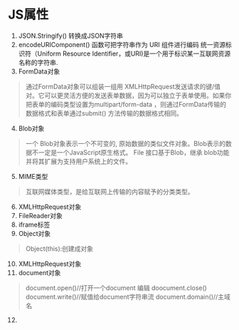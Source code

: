 # JS属性

1. JSON.Stringify()  转换成JSON字符串
2. encodeURIComponent() 函数可把字符串作为 URI 组件进行编码 统一资源标识符（Uniform Resource Identifier，或URI)是一个用于标识某一互联网资源名称的字符串.
3. FormData对象
 >通过FormData对象可以组装一组用 XMLHttpRequest发送请求的键/值对。它可以更灵活方便的发送表单数据，因为可以独立于表单使用。如果你把表单的编码类型设置为multipart/form-data ，则通过FormData传输的数据格式和表单通过submit() 方法传输的数据格式相同。
 
4. Blob对象
 >一个 Blob对象表示一个不可变的, 原始数据的类似文件对象。Blob表示的数据不一定是一个JavaScript原生格式。 File 接口基于Blob，继承 blob功能并将其扩展为支持用户系统上的文件。
 
5. MIME类型
 >互联网媒体类型，是给互联网上传输的内容赋予的分类类型。
6. XMLHttpRequest对象
7. FileReader对象
8. iframe标签
9. Object对象
> Object(this):创建成对象 

10. XMLHttpRequest对象
11. document对象
> document.open()//打开一个document 编辑
> doocument.close()
> document.write()//赋值给document字符串流
> document.domain()//主域名

12. 

